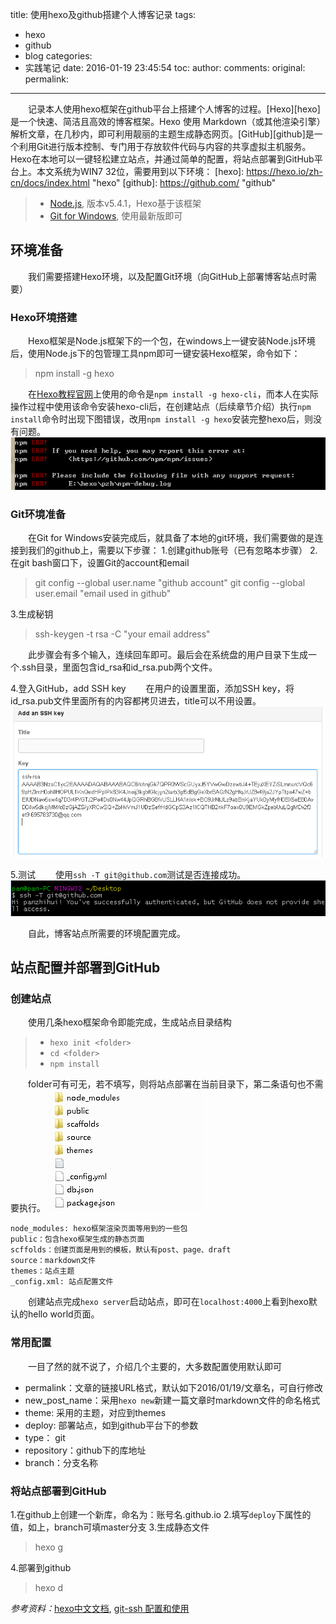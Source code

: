 title: 使用hexo及github搭建个人博客记录
tags:
  - hexo
  - github
  - blog
categories:
  - 实践笔记
date: 2016-01-19 23:45:54
toc:
author:
comments:
original:
permalink:
---


　　记录本人使用hexo框架在github平台上搭建个人博客的过程。[Hexo][hexo] 是一个快速、简洁且高效的博客框架。Hexo 使用 Markdown（或其他渲染引擎）解析文章，在几秒内，即可利用靓丽的主题生成静态网页。[GitHub][github]是一个利用Git进行版本控制、专门用于存放软件代码与内容的共享虚拟主机服务。Hexo在本地可以一键轻松建立站点，并通过简单的配置，将站点部署到GitHub平台上。本文系统为WIN7 32位，需要用到以下环境：
[hexo]: https://hexo.io/zh-cn/docs/index.html "hexo"
[github]: https://github.com/ "github"

> - [Node.js][node], 版本v5.4.1，Hexo基于该框架
> - [Git for Windows][git], 使用最新版即可

[node]: https://nodejs.org/en/ "node.js"
[git]: http://git-scm.com/download/win "git"

<!-- more -->
## 环境准备
　　我们需要搭建Hexo环境，以及配置Git环境（向GitHub上部署博客站点时需要）
### Hexo环境搭建
　　Hexo框架是Node.js框架下的一个包，在windows上一键安装Node.js环境后，使用Node.js下的包管理工具npm即可一键安装Hexo框架，命令如下：

> npm install -g hexo

　　在[Hexo教程官网](https://hexo.io/zh-cn/docs/ "Hexo教程")上使用的命令是`npm install -g hexo-cli`，而本人在实际操作过程中使用该命令安装hexo-cli后，在创建站点（后续章节介绍）执行`npm install`命令时出现下图错误，改用`npm install -g hexo`安装完整hexo后，则没有问题。
!["建站报错"](../img/hexo/npm_install_error.png)
### Git环境准备
　　在Git for Windows安装完成后，就具备了本地的git环境，我们需要做的是连接到我们的github上，需要以下步骤：
1.创建github账号（已有忽略本步骤）
2.在git bash窗口下，设置Git的account和email

> git config --global user.name "github account"
> git config --global user.email "email used in github"

3.生成秘钥

> ssh-keygen -t rsa -C "your email address"

　　此步骤会有多个输入，连续回车即可。最后会在系统盘的用户目录下生成一个.ssh目录，里面包含id_rsa和id_rsa.pub两个文件。

4.登入GitHub，add SSH key
　　在用户的设置里面，添加SSH key，将id_rsa.pub文件里面所有的内容都拷贝进去，title可以不用设置。
![add ssh key](../img/hexo/add_ssh_key.png)

5.测试
　　使用`ssh -T git@github.com`测试是否连接成功。
!["连接成功"](../img/hexo/git_conn.png)

　　自此，博客站点所需要的环境配置完成。

## 站点配置并部署到GitHub
### 创建站点
　　使用几条hexo框架命令即能完成，生成站点目录结构
> - `hexo init <folder>`
> - `cd <folder>`
> - `npm install`

　　folder可有可无，若不填写，则将站点部署在当前目录下，第二条语句也不需要执行。
!["目录结构"](../img/hexo/site_structure.png)

	node_modules: hexo框架渲染页面等用到的一些包
	public：包含hexo框架生成的静态页面
	scffolds：创建页面是用到的模板，默认有post、page、draft
	source：markdown文件
	themes：站点主题
	_config.xml: 站点配置文件

　　创建站点完成`hexo server`启动站点，即可在`localhost:4000`上看到hexo默认的hello world页面。

### 常用配置
　　一目了然的就不说了，介绍几个主要的，大多数配置使用默认即可
- permalink：文章的链接URL格式，默认如下2016/01/19/文章名，可自行修改
- new_post_name：采用`hexo new`新建一篇文章时markdown文件的命名格式
- theme: 采用的主题，对应到themes
- deploy: 部署站点，如到github平台下的参数
 - type： git
 - repository：github下的库地址
 - branch：分支名称

### 将站点部署到GitHub
1.在github上创建一个新库，命名为：账号名.github.io
2.填写`deploy`下属性的值，如上，branch可填master分支
3.生成静态文件
> hexo g

4.部署到github
> hexo d

*参考资料：*[hexo中文文档](https://hexo.io/zh-cn/docs/index.html), [git-ssh 配置和使用](http://segmentfault.com/a/1190000002645623)